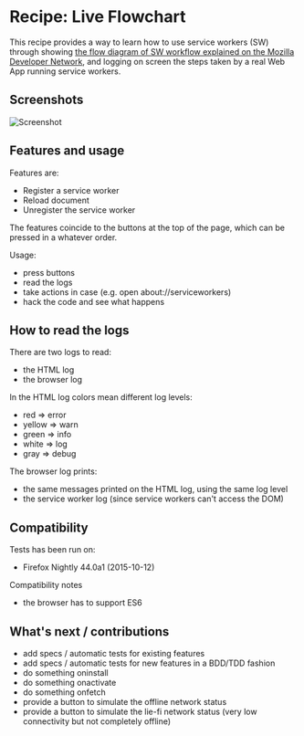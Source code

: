 # Recipe: Live Flowchart

This recipe provides a way to learn how to use service workers (SW) through showing [the flow diagram of SW workflow explained on the Mozilla Developer Network](https://developer.mozilla.org/en-US/docs/Web/API/Service_Worker_API/Using_Service_Workers), and logging on screen the steps taken by a real Web App running service workers.

## Screenshots

![Screenshot](https://raw.githubusercontent.com/franciov/serviceworker-cookbook/recipe/live-flowchart/live-flowchart/live-flowchart.png)

## Features and usage

Features are:

- Register a service worker
- Reload document
- Unregister the service worker

The features coincide to the buttons at the top of the page, which can be pressed in a whatever order.

Usage:

- press buttons
- read the logs
- take actions in case (e.g. open about://serviceworkers)
- hack the code and see what happens

## How to read the logs

There are two logs to read:

- the HTML log
- the browser log

In the HTML log colors mean different log levels:

- red => error
- yellow => warn
- green => info
- white => log
- gray => debug

The browser log prints:

- the same messages printed on the HTML log, using the same log level
- the service worker log (since service workers can't access the DOM)

## Compatibility

Tests has been run on:

- Firefox Nightly 44.0a1 (2015-10-12)

Compatibility notes

- the browser has to support ES6

## What's next / contributions

- add specs / automatic tests for existing features
- add specs / automatic tests for new features in a BDD/TDD fashion
- do something oninstall
- do something onactivate
- do something onfetch
- provide a button to simulate the offline network status
- provide a button to simulate the lie-fi network status (very low connectivity but not completely offline)
